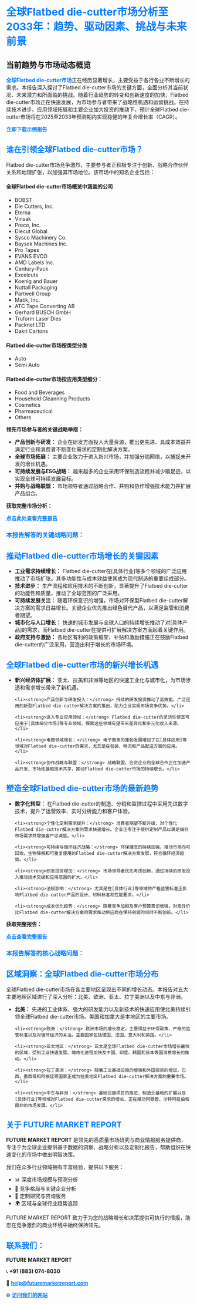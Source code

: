 <h1 style="color: #007BFF;">全球Flatbed die-cutter市场分析至2033年：趋势、驱动因素、挑战与未来前景</h1>

<section id="overview">
<h2>当前趋势与市场动态概览</h2>
<p><a href="https://www.futuremarketreport.com/zh-CN/industry-report/flatbed-die-cutter-market" style="color: #007BFF; text-decoration: none;"><strong>全球Flatbed die-cutter市场</strong></a>正在经历显著增长，主要受益于各行各业不断增长的需求。本报告深入探讨了Flatbed die-cutter市场的关键方面，全面分析其当前状况、未来潜力和所面临的挑战。随着行业趋势的转变和创新速度的加快，Flatbed die-cutter市场正在快速发展，为市场参与者带来了战略性机遇和运营挑战。在持续技术进步、应用领域拓展和主要企业加大投资的推动下，预计全球Flatbed die-cutter市场将在2025至2033年预测期内实现稳健的年复合增长率（CAGR）。</p>
</section>

<section id="overview">
<p><a href="https://www.futuremarketreport.com/zh-CN/request-sample/reportId=56147" style="color: #007BFF; text-decoration: none;"><strong>立即下载示例报告</strong></a></p>
</section>

<section id="key-players">
<h2 style="color: #007BFF;">谁在引领全球Flatbed die-cutter市场？</h2>
<p>Flatbed die-cutter市场竞争激烈，主要参与者正积极专注于创新、战略合作伙伴关系和地理扩张，以加强其市场地位。该市场中的知名企业包括：</p>
<h4>全球Flatbed die-cutter市场概览中涵盖的公司</h4>
<ul><li>BOBST</li><li>Die Cutters, Inc.</li><li>Eterna</li><li>Vinsak</li><li>Preco, Inc.</li><li>Diecut Global</li><li>Sysco Machinery Co.</li><li>Baysek Machines Inc.</li><li>Pro Tapes</li><li>EVANS EVCO</li><li>AMD Labels Inc.</li><li>Century-Pack</li><li>Excelcuts</li><li>Koenig and Bauer</li><li>Nuttall Packaging</li><li>Partwell Group</li><li>Matik, Inc.</li><li>ATC Tape Converting AB</li><li>Gerhard BUSCH GmbH</li><li>Truform Laser Dies</li><li>Packnet LTD</li><li>Dakri Cartons</li></ul>
<h4>Flatbed die-cutter市场按类型分类</h4>
<ul><li>Auto</li><li>Semi Auto</li></ul>

<h4>Flatbed die-cutter市场按应用类型细分：</h4>
<ul><li>Food and Beverages</li><li>Household Cleanning Products</li><li>Cosmetics</li><li>Pharmaceutical</li><li>Others</li></ul>
<p><strong>领先市场参与者的关键战略举措：</strong></p> 
<ul> 
<li><strong>产品创新与研发：</strong> 企业在研发方面投入大量资源，推出更先进、具成本效益并满足行业和消费者不断变化需求的定制化解决方案。</li> 
<li><strong>全球市场拓展：</strong> 主要企业致力于进入新兴市场，并加强分销网络，以捕捉未开发的增长机遇。</li> 
<li><strong>可持续发展与ESG战略：</strong> 越来越多的企业采用环保制造流程并减少碳足迹，以实现全球可持续发展目标。</li> 
<li><strong>并购与战略联盟：</strong> 市场领导者通过战略合作、并购和协作增强技术能力并扩展产品组合。</li> 
</ul>
</section>

<section>
<p><strong>获取完整市场分析：</strong></p> 
<a href="https://www.futuremarketreport.com/zh-CN/industry-report/flatbed-die-cutter-market" style="color: #007BFF; text-decoration: none;"><strong>点击此处查看完整报告</strong></a> 
<h3 style="color: #007BFF;">本报告解答的关键战略问题：</h3>
</section>

<section id="driving-factors">
  <h2 style="color: #007BFF;">推动Flatbed die-cutter市场增长的关键因素</h2>
  <ul>
    <li><strong>工业需求持续增长：</strong> Flatbed die-cutter在[具体行业]等多个领域的广泛应用推动了市场扩张。其多功能性与成本效益使其成为现代制造的重要组成部分。</li>
    <li><strong>技术进步：</strong> 生产流程和应用技术的不断创新，显著提升了Flatbed die-cutter的功能性和质量，推动了全球范围的广泛采用。</li>
    <li><strong>可持续发展关注：</strong> 随着环保意识的增强，市场对环保型Flatbed die-cutter解决方案的需求日益增长。关键企业优先推出绿色替代产品，以满足监管和消费者期望。</li>
    <li><strong>城市化与人口增长：</strong> 快速的城市发展与全球人口的持续增长推动了对[具体产品]的需求，而Flatbed die-cutter在提供可扩展解决方案方面起着关键作用。</li>
    <li><strong>政府支持与激励：</strong> 各地区有利的政策框架、补贴和激励措施正在鼓励Flatbed die-cutter的广泛采用，营造出利于增长的市场环境。</li>
  </ul>
</section>

<section id="growth-opportunities">
  <h2 style="color: #007BFF;">全球Flatbed die-cutter市场的新兴增长机遇</h2>
  <ul>
    <li><strong>新兴经济体扩展：</strong> 亚太、拉美和非洲等地区的快速工业化与城市化，为市场渗透和需求增长带来了新机遇。</li>
    
    <li><strong>产品创新与研发投入：</strong> 持续的研发投资推动了高效能、广泛应用的新型Flatbed die-cutter解决方案的推出，助力企业实现市场竞争优势。</li>
    
    <li><strong>进入专业应用领域：</strong> Flatbed die-cutter的灵活性使其可应用于[具体细分市场]等专业领域，探索这些领域有望带来差异化和多元化收入来源。</li>
    
    <li><strong>电商领域增长：</strong> 电子商务的蓬勃发展增加了在[具体应用]等领域对Flatbed die-cutter的需求，尤其是在包装、物流和产品配送方面的应用。</li>
    
    <li><strong>协作战略与联盟：</strong> 战略联盟、合资企业和全球合作正在加速产品开发、市场拓展和技术共享，推动Flatbed die-cutter市场的持续增长。</li>
  </ul>
</section>

<section id="trending-factors">
  <h2 style="color: #007BFF;">塑造全球Flatbed die-cutter市场的最新趋势</h2>
  <ul>
    <li><strong>数字化转型：</strong> 在Flatbed die-cutter的制造、分销和监控过程中采用先进数字技术，提升了运营效率、实时分析能力和客户体验。</li>
    
    <li><strong>个性化定制需求提升：</strong> 消费者期望不断升级，对个性化Flatbed die-cutter解决方案的需求快速增长。企业正专注于提供定制产品以满足细分市场需求并增强客户忠诚度。</li>
    
    <li><strong>可持续与循环经济战略：</strong> 环保理念的持续加强，推动市场向可回收、生物降解和可重复使用的Flatbed die-cutter解决方案发展，符合循环经济趋势。</li>
    
    <li><strong>研发投资增加：</strong> 市场领导者优先考虑创新，通过持续的研发投入推动技术突破和应用范围的扩大。</li>
    
    <li><strong>法规影响：</strong> 尤其是在[具体行业]等领域的严格监管标准正影响Flatbed die-cutter产品的设计、材料标准和性能要求。</li>
    
    <li><strong>成本优化趋势：</strong> 随着竞争加剧及客户预算意识增强，对高性价比Flatbed die-cutter解决方案的需求推动供应商在保持利润的同时不断创新。</li>
  </ul>
</section>

<section>
  <p><strong>获取完整报告：</strong></p>
  <a href="https://www.futuremarketreport.com/zh-CN/industry-report/flatbed-die-cutter-market" style="color: #007BFF; text-decoration: none;"><strong>点击查看完整报告</strong></a>

  <h3 style="color: #007BFF;">本报告解答的核心战略问题：</h3>
</section>

<section id="regional-analysis">
  <h2 style="color: #007BFF;">区域洞察：全球Flatbed die-cutter市场分布</h2>
  <p>全球Flatbed die-cutter市场在各主要地区呈现出不同的增长动态。本报告对五大主要地理区域进行了深入分析：北美、欧洲、亚太、拉丁美洲以及中东与非洲。</p>
  <ul>
    <li><strong>北美：</strong> 先进的工业体系、强大的研发能力以及新技术的快速应用使北美持续引领全球Flatbed die-cutter市场。美国和加拿大是本地区的主要市场。</li>

    <li><strong>欧洲：</strong> 欧洲市场的增长稳定，主要得益于环保政策、严格的监管标准以及对循环经济的关注。主要国家包括德国、法国、意大利和英国。</li>

    <li><strong>亚太地区：</strong> 亚太是全球Flatbed die-cutter市场增长最快的区域，受到工业快速发展、城市化进程加快及中国、印度、韩国和日本等国消费增长的推动。</li>

    <li><strong>拉丁美洲：</strong> 随着工业基础设施的增强和外国投资的增加，巴西、墨西哥和阿根廷等国家正成为拉美地区Flatbed die-cutter解决方案的重要市场。</li>

    <li><strong>中东与非洲：</strong> 基础设施项目的推进、制造业基地的扩展以及[具体行业]等领域对Flatbed die-cutter需求的增长，正在推动阿联酋、沙特阿拉伯和南非的市场发展。</li>
  </ul>
</section>

<footer>
<h2 style="color: #007BFF;">关于 FUTURE MARKET REPORT</h2>
<p><strong>FUTURE MARKET REPORT</strong> 是领先的高质量市场研究与商业情报服务提供商，专注于为全球企业提供基于数据的洞察、战略分析以及定制化报告，帮助组织在快速变化的市场中做出明智决策。</p>

<p>我们在众多行业领域拥有丰富经验，提供以下服务：</p>
<ul>
  <li>📊 深度市场规模与预测分析</li>
  <li>📌 竞争格局与关键企业分析</li>
  <li>🧩 定制研究与咨询服务</li>
  <li>🌍 区域与全球行业趋势追踪</li>
</ul>

<p>FUTURE MARKET REPORT 致力于为您的战略增长和决策提供可执行的情报，助您在竞争激烈的商业环境中始终保持领先。</p>

<h2 style="color: #007BFF;">联系我们：</h2>
<p><strong>FUTURE MARKET REPORT</strong></p>
<p>📞 <strong>+91 (883) 074-8030</strong></p>
<p>📧 <strong><a href="mailto:help@futuremarketreport.com" style="color: #007BFF;">help@futuremarketreport.com</a></strong></p>
<p>🌐 <strong><a href="https://www.futuremarketreport.com/" style="color: #007BFF;">访问我们的网站</a></strong></p>
</footer>